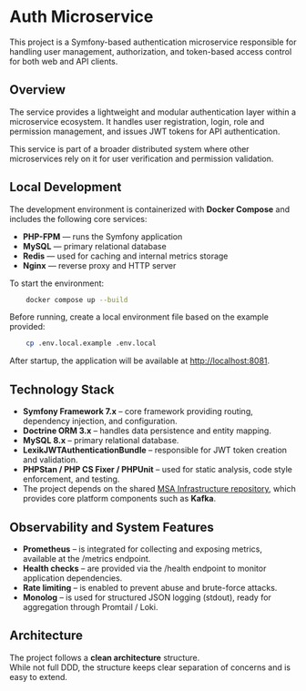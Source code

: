 # Auth Microservice

This project is a Symfony-based authentication microservice responsible for handling user management, authorization, and token-based access control for both web and API clients.

## Overview

The service provides a lightweight and modular authentication layer within a microservice ecosystem. It handles user registration, login, role and permission management, and issues JWT tokens for API authentication.

This service is part of a broader distributed system where other microservices rely on it for user verification and permission validation.

## Local Development

The development environment is containerized with **Docker Compose** and includes the following core services:

- **PHP-FPM** — runs the Symfony application
- **MySQL** — primary relational database
- **Redis** — used for caching and internal metrics storage
- **Nginx** — reverse proxy and HTTP server

To start the environment:

```bash
    docker compose up --build
```

Before running, create a local environment file based on the example provided:

```bash
    cp .env.local.example .env.local
```

After startup, the application will be available at [http://localhost:8081](http://localhost:8081).

## Technology Stack

- **Symfony Framework 7.x** – core framework providing routing, dependency injection, and configuration.
- **Doctrine ORM 3.x** – handles data persistence and entity mapping.
- **MySQL 8.x** – primary relational database.
- **LexikJWTAuthenticationBundle** – responsible for JWT token creation and validation.
- **PHPStan / PHP CS Fixer / PHPUnit** – used for static analysis, code style enforcement, and testing.
- The project depends on the shared [MSA Infrastructure repository](https://github.com/msa-sandbox/infrastructure), which provides core platform components such as **Kafka**.

## Observability and System Features

- **Prometheus** – is integrated for collecting and exposing metrics, available at the /metrics endpoint.
- **Health checks** – are provided via the /health endpoint to monitor application dependencies.
- **Rate limiting** – is enabled to prevent abuse and brute-force attacks.
- **Monolog** – is used for structured JSON logging (stdout), ready for aggregation through Promtail / Loki.


## Architecture

The project follows a **clean architecture** structure. <br />
While not full DDD, the structure keeps clear separation of concerns and is easy to extend.

